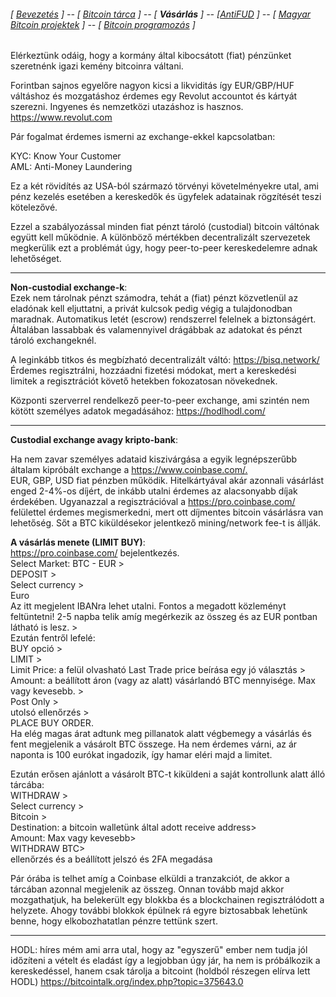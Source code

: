 ###### [ [Bevezetés](README.md) ] -- [ [Bitcoin tárca](tarca.md) ] -- [ **Vásárlás** ] -- [[AntiFUD](antiFUD.md) ] -- [ [Magyar Bitcoin projektek](magyarok.md) ] -- [ [Bitcoin programozás](programozas.md) ]

Elérkeztünk odáig, hogy a kormány által kibocsátott (fiat) pénzünket szeretnénk igazi kemény bitcoinra váltani.

Forintban sajnos egyelőre nagyon kicsi a likviditás így EUR/GBP/HUF váltáshoz és mozgatáshoz érdemes egy Revolut accountot és kártyát szerezni. Ingyenes és nemzetközi utazáshoz is hasznos.\
<https://www.revolut.com>

Pár fogalmat érdemes ismerni az exchange-ekkel kapcsolatban:

KYC: Know Your Customer \
AML:  Anti-Money Laundering

Ez a két rövidítés az USA-ból származó törvényi követelményekre utal, ami pénz kezelés esetében a kereskedők és ügyfelek adatainak rögzítését teszi kötelezővé.

Ezzel a szabályozással minden fiat pénzt tároló (custodial) bitcoin váltónak együtt kell működnie.
A különböző mértékben decentralizált szervezetek megkerülik ezt a problémát úgy, hogy peer-to-peer kereskedelemre adnak lehetőséget.

---
**Non-custodial exchange-k**:\
Ezek  nem tárolnak pénzt számodra, tehát a (fiat) pénzt közvetlenül az eladónak kell eljuttatni, a privát kulcsok pedig végig a tulajdonodban maradnak. Automatikus letét (escrow) rendszerrel felelnek a biztonságért. Általában lassabbak és valamennyivel drágábbak az adatokat és pénzt tároló exchangeknél.

A leginkább titkos és megbízható decentralizált váltó:
<https://bisq.network/> \
Érdemes regisztrálni, hozzáadni fizetési módokat, mert a kereskedési limitek a regisztrációt követő hetekben fokozatosan növekednek.

Központi szerverrel rendelkező peer-to-peer exchange, ami szintén nem kötött személyes adatok megadásához:
<https://hodlhodl.com/>

---
**Custodial exchange avagy kripto-bank**:

Ha nem zavar személyes adataid kiszivárgása a egyik legnépszerűbb általam kipróbált exchange a <https://www.coinbase.com/.> \
EUR, GBP, USD fiat pénzben működik. Hitelkártyával akár azonnali vásárlást enged 2-4%-os díjért, de inkább utalni érdemes az alacsonyabb díjak érdekében.
Ugyanazzal a regisztrációval a <https://pro.coinbase.com/> felülettel érdemes megismerkedni, mert ott díjmentes bitcoin vásárlásra van lehetőség. Sőt a BTC kiküldésekor jelentkező mining/network fee-t is állják.

**A vásárlás menete (LIMIT BUY)**: \
<https://pro.coinbase.com/> bejelentkezés. \
Select Market: BTC - EUR >\
DEPOSIT >\
Select currency >\
Euro\
Az itt megjelent IBANra lehet utalni. Fontos a megadott közleményt feltüntetni! 2-5 napba telik amíg megérkezik az összeg és az EUR pontban látható is lesz. >\
Ezután fentről lefelé:\
BUY opció >\
LIMIT > \
Limit Price: a felül olvasható Last Trade price beírása egy jó választás >\
Amount: a beállított áron (vagy az alatt) vásárlandó BTC mennyisége. Max vagy kevesebb.
\>\
Post Only >\
utolsó ellenőrzés >\
 PLACE BUY ORDER.\
Ha elég magas árat adtunk meg pillanatok alatt végbemegy a vásárlás és fent megjelenik a vásárolt BTC összege. Ha nem érdemes várni, az ár naponta is 100 eurókat ingadozik, így hamar eléri majd a limitet.

Ezután erősen ajánlott a vásárolt BTC-t kiküldeni a saját kontrollunk alatt álló tárcába:\
WITHDRAW >\
Select currency >\
Bitcoin >\
Destination: a bitcoin walletünk által adott receive address>\
Amount: Max vagy kevesebb>\
WITHDRAW BTC>\
ellenőrzés és a beállított jelszó és 2FA megadása

Pár órába is telhet amíg a Coinbase elküldi a tranzakciót, de akkor a tárcában azonnal megjelenik az összeg. Onnan tovább majd akkor mozgathatjuk, ha belekerült egy blokkba és a blockchainen regisztrálódott a helyzete. Ahogy további blokkok épülnek rá egyre biztosabbak lehetünk benne, hogy elkobozhatatlan pénzre tettünk szert.

---

HODL:
híres mém ami arra utal, hogy az "egyszerű" ember nem tudja jól időzíteni a vételt és eladást így a legjobban úgy jár, ha nem is próbálkozik a kereskedéssel, hanem csak tárolja a bitcoint (holdból részegen elírva lett HODL)  <https://bitcointalk.org/index.php?topic=375643.0>